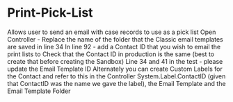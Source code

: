 # Print-Pick-List
Allows user to send an email with case records to use as a pick list 
Open Controller - Replace the name of the folder that the Classic email templates are saved in line 34
In line 92 - add a Contact ID that you wish to email the print lists to
Check that the Contact ID in production is the same (best to create that before creating the Sandbox)
Line 34 and 41 in the test - please update the Email Template ID
Alternately you can create Custom Labels for the Contact and refer to this in the Controller System.Label.ContactID (given that ContactID was the name we gave the label), the Email Template and the Email Template Folder

